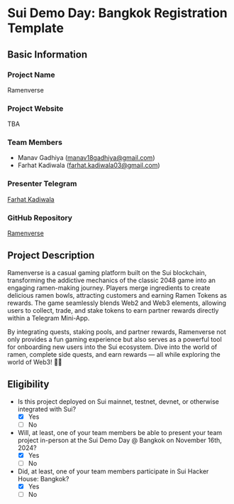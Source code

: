 # Sui Demo Day: Bangkok Registration Template

## Basic Information

### Project Name

Ramenverse

### Project Website

TBA

### Team Members

- Manav Gadhiya (manav18gadhiya@gmail.com)
- Farhat Kadiwala (farhat.kadiwala03@gmail.com)

### Presenter Telegram

[Farhat Kadiwala](https://t.me/farhatkadiwala)

### GitHub Repository

[Ramenverse](https://github.com/0xRadioAc7iv/ramenverse-sui-hh)

## Project Description

Ramenverse is a casual gaming platform built on the Sui blockchain, transforming the addictive mechanics of the classic 2048 game into an engaging ramen-making journey. Players merge ingredients to create delicious ramen bowls, attracting customers and earning Ramen Tokens as rewards. The game seamlessly blends Web2 and Web3 elements, allowing users to collect, trade, and stake tokens to earn partner rewards directly within a Telegram Mini-App.

By integrating quests, staking pools, and partner rewards, Ramenverse not only provides a fun gaming experience but also serves as a powerful tool for onboarding new users into the Sui ecosystem. Dive into the world of ramen, complete side quests, and earn rewards — all while exploring the world of Web3! 🍜🔥

## Eligibility

- Is this project deployed on Sui mainnet, testnet, devnet, or otherwise integrated with Sui?
  - [x] Yes
  - [ ] No
- Will, at least, one of your team members be able to present your team project in-person at the Sui Demo Day @ Bangkok on November 16th, 2024?
  - [x] Yes
  - [ ] No
- Did, at least, one of your team members participate in Sui Hacker House: Bangkok?
  - [x] Yes
  - [ ] No
